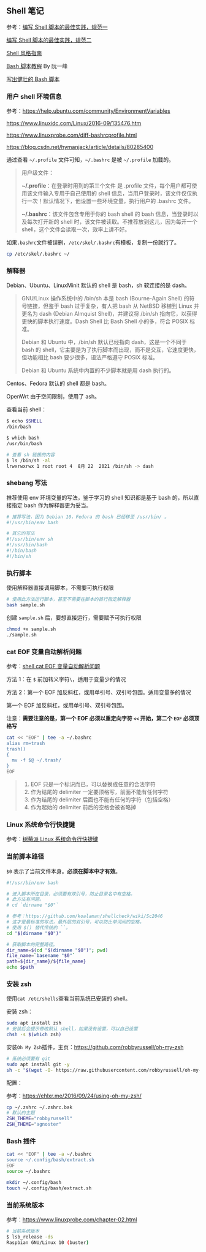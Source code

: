 ## Shell 笔记

参考：[编写 Shell 脚本的最佳实践，规范一](https://www.cnblogs.com/chengjian-physique/p/9260997.html)

 [编写 Shell 脚本的最佳实践，规范二](https://www.cnblogs.com/chengjian-physique/p/9260990.html)

[Shell 风格指南](<https://zh-google-styleguide.readthedocs.io/en/latest/google-shell-styleguide/contents/>)

[Bash 脚本教程](https://wangdoc.com/bash/index.html) By 阮一峰

[写出健壮的 Bash 脚本](https://blog.csdn.net/weixin_34292287/article/details/93970179)

### 用户 shell 环境信息

参考：<https://help.ubuntu.com/community/EnvironmentVariables>

<https://www.linuxidc.com/Linux/2016-09/135476.htm>

<https://www.linuxprobe.com/diff-bashrcprofile.html>

<https://blog.csdn.net/hymanjack/article/details/80285400>

通过查看 `~/.profile` 文件可知，`~/.bashrc` 是被 `~/.profile` 加载的。

>用户级文件：
>
>**~/.profile**：在登录时用到的第三个文件 是 .profile 文件，每个用户都可使用该文件输入专用于自己使用的 shell 信息，当用户登录时，该文件仅仅执行一次！默认情况下，他设置一些环境变量，执行用户的 .bashrc 文件。
>
>**~/.bashrc**：该文件包含专用于你的 bash shell 的 bash 信息，当登录时以及每次打开新的 shell 时，该文件被读取。不推荐放到这儿，因为每开一个 shell，这个文件会读取一次，效率上讲不好。

如果`.bashrc`文件被误删，`/etc/skel/.bashrc`有模板，复制一份就行了。

```sh
cp /etc/skel/.bashrc ~/
```

### 解释器

Debian、Ubuntu、LinuxMinit 默认的 shell 是 bash，sh 软连接的是 dash。

>GNU/Linux 操作系统中的 /bin/sh 本是 bash (Bourne-Again Shell) 的符号链接，但鉴于 bash 过于复杂，有人把 bash 从 NetBSD 移植到 Linux 并更名为 dash (Debian Almquist Shell)，并建议将 /bin/sh 指向它，以获得更快的脚本执行速度。Dash Shell 比 Bash Shell 小的多，符合 POSIX 标准。
>
>Debian 和 Ubuntu 中，/bin/sh 默认已经指向 dash，这是一个不同于 bash 的 shell，它主要是为了执行脚本而出现，而不是交互，它速度更快，但功能相比 bash 要少很多，语法严格遵守 POSIX 标准。
>
>Debian 和 Ubuntu 系统中内置的不少脚本就是用 dash 执行的。

Centos、Fedora 默认的 shell 都是 bash。

OpenWrt 由于空间限制，使用了 ash。

查看当前 shell：

```sh
$ echo $SHELL
/bin/bash

$ which bash
/usr/bin/bash

# 查看 sh 链接的内容
$ ls /bin/sh -al
lrwxrwxrwx 1 root root 4  8月 22  2021 /bin/sh -> dash
```

### shebang 写法

推荐使用 env 环境变量的写法，鉴于学习的 shell 知识都是基于 bash 的，所以直接指定 bash 作为解释器更为妥当。

```sh
# 推荐写法，因为 Debian 10，Fedora 的 bash 已经移至 /usr/bin/ 。
#!/usr/bin/env bash

# 其它的写法
#!/usr/bin/env sh
#!/usr/bin/bash
#!/bin/bash
#!/bin/sh
```

### 执行脚本

使用解释器直接调用脚本，不需要可执行权限

```sh
# 使用此方法运行脚本，甚至不需要在脚本的首行指定解释器
bash sample.sh
```

创建 `sample.sh` 后，要想直接运行，需要赋予可执行权限

```sh
chmod +x sample.sh
./sample.sh
```

### cat EOF 变量自动解析问题

参考：[shell cat EOF 变量自动解析问题](https://www.cnblogs.com/fsckzy/p/10837831.html)

方法 1：在 `$` 前加转义字符`\`，适用于变量少的情况

方法 2：第一个 EOF 加反斜杠，或用单引号、双引号包围。适用变量多的情况

第一个 EOF 加反斜杠，或用单引号、双引号包围。

注意：**需要注意的是，第一个 EOF 必须以重定向字符 `<<` 开始，第二个 `EOF` 必须顶格写**

```sh
cat << "EOF" | tee -a ~/.bashrc
alias rm=trash
trash()
{
  mv -f $@ ~/.trash/
}
EOF
```

> 1. EOF 只是一个标识而已，可以替换成任意的合法字符
> 2. 作为结尾的 delimiter 一定要顶格写，前面不能有任何字符
> 3. 作为结尾的 delimiter 后面也不能有任何的字符（包括空格）
> 4. 作为起始的 delimiter 前后的空格会被省略掉

### Linux 系统命令行快捷键

参考：[树莓派 Linux 系统命令行快捷键](<http://shumeipai.nxez.com/2018/09/26/raspberry-pi-linux-system-command-line-shortcuts.html>)

### 当前脚本路径

`$0` 表示了当前文件本身。**必须在脚本中才有效**。

```sh
#!/usr/bin/env bash

# 进入脚本所在目录，必须要有双引号，防止目录名中有空格。
# 此方法有问题。
# cd `dirname "$0"`

# 参考：https://github.com/koalaman/shellcheck/wiki/Sc2046
# 这才是最标准的写法，最外层的双引号，可以防止单词间的空格。
# 使用 $() 替代传统的 ``。
cd "$(dirname "$0")"

# 获取脚本的完整路径。
dir_name=$(cd "$(dirname "$0")"; pwd)
file_name=`basename "$0"`
path=${dir_name}/${file_name}
echo $path
```

### 安装 zsh

使用`cat /etc/shells`查看当前系统已安装的 shell。

安装 zsh：

```sh
sudo apt install zsh
# 安装后会提示修改默认 shell，如果没有设置，可以自己设置
chsh -s $(which zsh)
```

安装`Oh My Zsh`插件，主页：<https://github.com/robbyrussell/oh-my-zsh>

```sh
# 系统必须要有 git
sudo apt install git -y
sh -c "$(wget -O- https://raw.githubusercontent.com/robbyrussell/oh-my-zsh/master/tools/install.sh)"
```

配置：

参考：<https://ehlxr.me/2016/09/24/using-oh-my-zsh/>

```sh
cp ~/.zshrc ~/.zshrc.bak
# 默认的主题
ZSH_THEME="robbyrussell"
ZSH_THEME="agnoster"
```

### Bash 插件

```sh
cat << "EOF" | tee -a ~/.bashrc
source ~/.config/bash/extract.sh
EOF
source ~/.bashrc

mkdir ~/.config/bash
touch ~/.config/bash/extract.sh
```

### 当前系统版本

参考：<https://www.linuxprobe.com/chapter-02.html>

```sh
# 当前系统版本
$ lsb_release -ds
Raspbian GNU/Linux 10 (buster)
```
